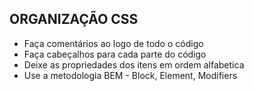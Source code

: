 ## ORGANIZAÇÃO CSS
* Faça comentários ao logo de todo o código
* Faça cabeçalhos para cada parte do código
* Deixe as propriedades dos itens em ordem alfabetica
* Use a metodologia BEM - Block, Element, Modifiers
